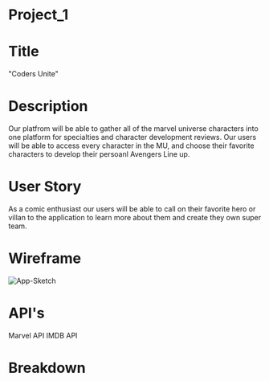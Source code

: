 # Project_1


# Title
"Coders Unite"


# Description 
Our platfrom will be able to gather all of the marvel universe characters into one platform for specialties and character development reviews. 
Our users will be able to access every character in the MU, and choose their favorite characters to develop their persoanl Avengers Line up. 


# User Story
As a comic enthusiast our users will be able to call on their favorite hero or villan to the application to learn more about them and create they own super team. 


# Wireframe
![App-Sketch](https://user-images.githubusercontent.com/75399668/106366557-44c86400-6302-11eb-837b-85d27e936ec8.png)


# API's
Marvel API
IMDB API

# Breakdown 
